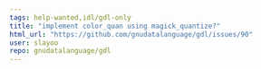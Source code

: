 ```yaml
---
tags: help-wanted,idl/gdl-only
title: "implement color_quan using magick_quantize?"
html_url: "https://github.com/gnudatalanguage/gdl/issues/90"
user: slayoo
repo: gnudatalanguage/gdl
---
```


